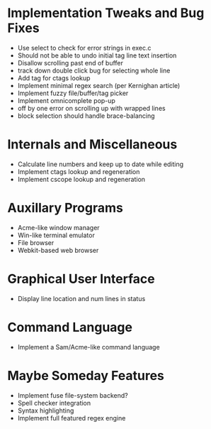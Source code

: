 # Implementation Tweaks and Bug Fixes

* Use select to check for error strings in exec.c
* Should not be able to undo initial tag line text insertion
* Disallow scrolling past end of buffer
* track down double click bug for selecting whole line
* Add tag for ctags lookup
* Implement minimal regex search (per Kernighan article)
* Implement fuzzy file/buffer/tag picker
* Implement omnicomplete pop-up
* off by one error on scrolling up with wrapped lines
* block selection should handle brace-balancing

# Internals and Miscellaneous

* Calculate line numbers and keep up to date while editing
* Implement ctags lookup and regeneration
* Implement cscope lookup and regeneration

# Auxillary Programs

* Acme-like window manager
* Win-like terminal emulator
* File browser
* Webkit-based web browser

# Graphical User Interface

* Display line location and num lines in status

# Command Language

* Implement a Sam/Acme-like command language

# Maybe Someday Features

* Implement fuse file-system backend?
* Spell checker integration
* Syntax highlighting
* Implement full featured regex engine

